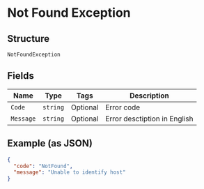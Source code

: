 
# Not Found Exception

## Structure

`NotFoundException`

## Fields

| Name | Type | Tags | Description |
|  --- | --- | --- | --- |
| `Code` | `string` | Optional | Error code |
| `Message` | `string` | Optional | Error desctiption in English |

## Example (as JSON)

```json
{
  "code": "NotFound",
  "message": "Unable to identify host"
}
```

